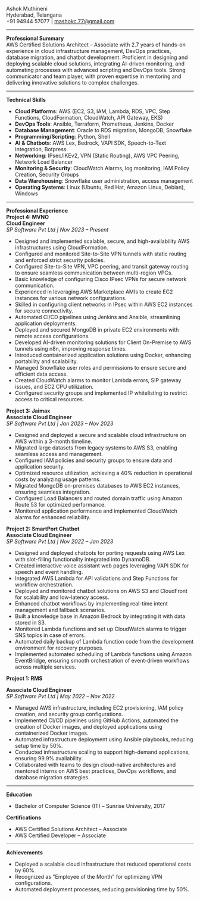 Ashok Muthineni\
Hyderabad, Telangana\
+91 94944 57077 | [mashokc.77@gmail.com](mailto\:mashokc.77@gmail.com)

---

**Professional Summary**\
AWS Certified Solutions Architect – Associate with 2.7 years of hands-on experience in cloud infrastructure management, DevOps practices, database migration, and chatbot development. Proficient in designing and deploying scalable cloud solutions, integrating AI-driven monitoring, and automating processes with advanced scripting and DevOps tools. Strong communicator and team player, with proven expertise in mentoring and delivering innovative solutions to complex challenges.

---

**Technical Skills**

- **Cloud Platforms**: AWS (EC2, S3, IAM, Lambda, RDS, VPC, Step Functions, CloudFormation, CloudWatch, API Gateway, EKS)
- **DevOps Tools**: Ansible, Terraform, Prometheus, Jenkins, Docker
- **Database Management**: Oracle to RDS migration, MongoDB, Snowflake
- **Programming/Scripting**: Python, Shell
- **AI & Chatbots**: AWS Lex, Bedrock, VAPI SDK, Speech-to-Text Integration, Botpress.
- **Networking**: IPsec/IKEv2, VPN (Static Routing), AWS VPC Peering, Network Load Balancer
- **Monitoring & Security**: CloudWatch Alarms, log monitoring, IAM Policy Creation, Security Groups
- **Data Warehousing**: Snowflake user administration, access management
- **Operating Systems**: Linux (Ubuntu, Red Hat, Amazon Linux, Debian), Windows

---

**Professional Experience**\
**Project 4: MVNO**\
**Cloud Engineer**\
*SP Software Pvt Ltd | Nov 2023 – Present*
- Designed and implemented scalable, secure, and high-availability AWS infrastructures using CloudFormation.
- Configured and monitored Site-to-Site VPN tunnels with static routing and enforced strict security policies.
- Configured Site-to-Site VPN, VPC peering, and transit gateway routing to ensure seamless communication between multi-region VPCs.
- Basic knowledge of configuring Cisco IPsec VPNs for secure network communication.
- Experienced in leveraging AWS Marketplace AMIs to create EC2 instances for various network configurations.
- Skilled in configuring client networks in IPsec within AWS EC2 instances for secure connectivity.
- Automated CI/CD pipelines using Jenkins and Ansible, streamlining application deployments.
- Deployed and secured MongoDB in private EC2 environments with remote access configurations.
- Developed AI-driven monitoring solutions for Client On-Premise to AWS tunnels using n8n, improving response times.
- Introduced containerized application solutions using Docker, enhancing portability and scalability.
- Managed Snowflake user roles and permissions to ensure secure and efficient data access.
- Created CloudWatch alarms to monitor Lambda errors, SIP gateway issues, and EC2 CPU utilization.
- Configured security groups and implemented IP whitelisting to restrict access to critical resources.

**Project 3: Jaimax**\
**Associate Cloud Engineer**\
*SP Software Pvt Ltd | Jan 2023 – Nov 2023*
- Designed and deployed a secure and scalable cloud infrastructure on AWS within a 3-month timeline.
- Migrated large datasets from legacy systems to AWS S3, enabling seamless access and management.
- Configured IAM policies and security groups to ensure data and application security.
- Optimized resource utilization, achieving a 40% reduction in operational costs by analyzing usage patterns.
- Migrated MongoDB on-premises databases to AWS EC2 instances, ensuring seamless integration.
- Configured Load Balancers and routed domain traffic using Amazon Route 53 for optimized performance.
- Monitored application performance and implemented CloudWatch alarms for enhanced reliability.

**Project 2: SmartPort Chatbot**\
**Associate Cloud Engineer**\
*SP Software Pvt Ltd | Nov 2022 – Jan 2023*

- Designed and deployed chatbots for porting requests using AWS Lex with slot-filling functionality integrated into DynamoDB.
- Created interactive voice assistant web pages leveraging VAPI SDK for speech and event handling.
- Integrated AWS Lambda for API validations and Step Functions for workflow orchestration.
- Deployed and monitored chatbot solutions on AWS S3 and CloudFront for scalability and low-latency access.
- Enhanced chatbot workflows by implementing real-time intent management and fallback scenarios.
- Built a knowledge base in Amazon Bedrock by integrating it with data stored in S3.
- Monitored Lambda functions and set up CloudWatch alarms to trigger SNS topics in case of errors.
- Automated daily backup of Lambda function code from the development environment for recovery purposes.
- Implemented automated scheduling of Lambda functions using Amazon EventBridge, ensuring smooth orchestration of event-driven workflows across multiple services.

**Project 1: RMS** 

**Associate Cloud Engineer**\
*SP Software Pvt Ltd | May 2022 – Nov 2022*

- Managed AWS infrastructure, including EC2 provisioning, IAM policy creation, and security group configurations.
- Implemented CI/CD pipelines using GitHub Actions, automated the creation of Docker images, and deployed applications using containerized Docker images.
- Automated infrastructure deployment using Ansible playbooks, reducing setup time by 50%.
- Conducted infrastructure scaling to support high-demand applications, ensuring 99.9% availability.
- Collaborated with teams to design cloud-native architectures and mentored interns on AWS best practices, DevOps workflows, and database migration strategies.



---

**Education**

- Bachelor of Computer Science (IT) – Sunrise University, 2017

**Certifications**

- AWS Certified Solutions Architect – Associate
- AWS Certified Developer – Associate

---

**Achievements**

- Deployed a scalable cloud infrastructure that reduced operational costs by 60%.
- Recognized as "Employee of the Month" for optimizing VPN configurations.
- Automated deployment processes, reducing provisioning time by 50%.

